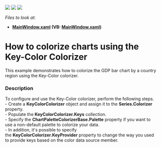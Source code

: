 <!-- default badges list -->
![](https://img.shields.io/endpoint?url=https://codecentral.devexpress.com/api/v1/VersionRange/128568855/21.1.5%2B)
[![](https://img.shields.io/badge/Open_in_DevExpress_Support_Center-FF7200?style=flat-square&logo=DevExpress&logoColor=white)](https://supportcenter.devexpress.com/ticket/details/T245294)
[![](https://img.shields.io/badge/📖_How_to_use_DevExpress_Examples-e9f6fc?style=flat-square)](https://docs.devexpress.com/GeneralInformation/403183)
<!-- default badges end -->
<!-- default file list -->
*Files to look at*:

* **[MainWindow.xaml](./CS/KeyColorColorizer/MainWindow.xaml) (VB: [MainWindow.xaml](./VB/KeyColorColorizer/MainWindow.xaml))**
<!-- default file list end -->
# How to colorize charts using the Key-Color Colorizer


This example demonstrates how to colorize the GDP bar chart by a country region using the Key-Color colorizer.


<h3>Description</h3>

To configure and use the Key-Color colorizer, perform the following steps.<br />- Create a <strong>KeyColorColorizer</strong> object and assign it to the <strong>Series.Colorizer</strong> property.<br />- Populate the&nbsp;<strong>KeyColorColorizer.Keys</strong>&nbsp;collection.<br />- Specify the&nbsp;<strong>ChartPaletteColorizerBase.Palette</strong>&nbsp;property if you want to use a non-default palette to colorize your data.<br />- In addition, it's possible to specify the&nbsp;<strong>KeyColorColorizer.KeyProvider</strong>&nbsp;property to change the way you used to provide keys based on the color data source member.

<br/>


